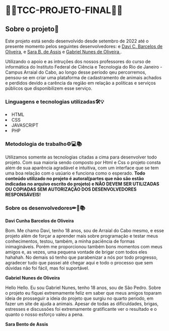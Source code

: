 # 👨‍💻TCC-PROJETO-FINAL👨‍💻

## Sobre o projeto📜

Este projeto está sendo desenvolvido desde setembro de 2022 até o presente momento pelos seguintes desenvolvedores: e <a href="https://github.com/Davibarcelos">Davi C. Barcelos de Oliveira</a>, e <a href="https://github.com/bentosara19">Sara B. de Assis</a> e <a href="https://github.com/zTheriscboy"> Gabriel Nunes de Oliveira </a>.

Utilizando o apoio e as intruções dos nossos professores do curso de informática do Instituto Federal de Ciência e Tecnologia do Rio de Janeiro - Campus Arraial do Cabo, ao longo desse período qeu percorremos, pensou-se em criar uma plataforma de cadastramento de animais achados e perdidos devido a carência da região em relação a políticas e serviços públicos que disponibilizem esse serviço. 

### Linguagens e tecnologias utilizadas🛠💡
<li>HTML</li>
<li>CSS</li>
<li>JAVASCRIPT</li>
<li>PHP</li>

### Metodologia de trabalho⚙💻📚

Utilizamos somente as tecnologias citadas a cima para desenvolver todo projeto.
Com sua maioria sendo composto por Html e Css o projeto consta além de sua aparência agradável e intuitiva, com um interface que se tem uma boa relação com o usúario e funciona como o esperado. <strong>Todo conteúdo utilizado no projeto é autoral(partes que não são estão indicadas no arquivo escrito do projeto) e NÃO DEVEM SER UTILIZADAS OU COPIADAS SEM AUTORIZAÇÃO DOS DESENVOLVEDORES RESPONSÁVEIS!</strong>

### Sobre os desenvolvedores✏📄📚

<strong>Davi Cunha Barcelos de Oliveira</strong>
<p>Bom. Me chamo Davi, tenho 18 anos, sou de Arraial do Cabo mesmo, e esse projeto além de forçar a aprender mais sobre programação e testar meus conhecimentos, testou, também, a minha paciência de formas inimagináveis. Porém me proporcionou também bons momentos com meus amigos e, as vezes, uma pequena vontade de brigar com todos eles hahahah. No demais só tenho que parabenizar a nós por todo progresso, agradecer tudo que passei até chegar aqui e todo o processo que sem dúvidas não foi fácil, mas foi suportável. </p>

<strong>Gabriel Nunes de Oliveira</strong>
<p>Hello Hello. Eu sou Gabriel Nunes, tenho 18 anos, sou de São Pedro. Sobre o projeto eu fiquei extremamente feliz em saber que meus amigos toparam ideia de prosseguir a ideia do projeto que surgiu no quarto período, em fazer um site de ajuda  a animais. Apesar de todas as dificuldades, brigas, estresses e discussões foi extremamente gratificante ver o resultado e o quanto o nosso esforço valeu a pena.</p>

<strong>Sara Bento de Assis</strong>
<p> </p>
